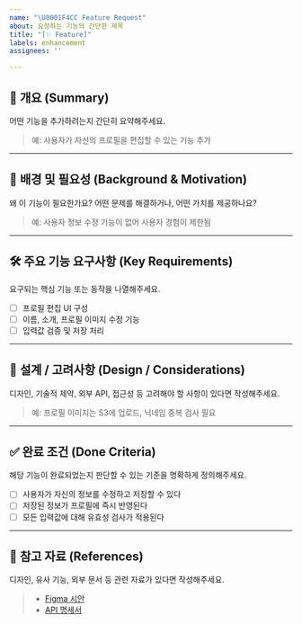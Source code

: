 ```yaml
---
name: "\U0001F4CC Feature Request"
about: 요청하는 기능의 간단한 제목
title: "[✨ Feature]"
labels: enhancement
assignees: ''

---
```


## 📌 개요 (Summary)
어떤 기능을 추가하려는지 간단히 요약해주세요.

> 예: 사용자가 자신의 프로필을 편집할 수 있는 기능 추가

---

## 🧩 배경 및 필요성 (Background & Motivation)
왜 이 기능이 필요한가요? 어떤 문제를 해결하거나, 어떤 가치를 제공하나요?

> 예: 사용자 정보 수정 기능이 없어 사용자 경험이 제한됨

---

## 🛠️ 주요 기능 요구사항 (Key Requirements)
요구되는 핵심 기능 또는 동작을 나열해주세요.

- [ ] 프로필 편집 UI 구성
- [ ] 이름, 소개, 프로필 이미지 수정 기능
- [ ] 입력값 검증 및 저장 처리

---

## 📐 설계 / 고려사항 (Design / Considerations)
디자인, 기술적 제약, 외부 API, 접근성 등 고려해야 할 사항이 있다면 작성해주세요.

> 예: 프로필 이미지는 S3에 업로드, 닉네임 중복 검사 필요

---

## ✅ 완료 조건 (Done Criteria)
해당 기능이 완료되었는지 판단할 수 있는 기준을 명확하게 정의해주세요.

- [ ] 사용자가 자신의 정보를 수정하고 저장할 수 있다
- [ ] 저장된 정보가 프로필에 즉시 반영된다
- [ ] 모든 입력값에 대해 유효성 검사가 적용된다

---

## 📎 참고 자료 (References)
디자인, 유사 기능, 외부 문서 등 관련 자료가 있다면 작성해주세요.

> - [Figma 시안](https://www.figma.com/)
> - [API 명세서](https://example.com/api)
